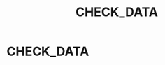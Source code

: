 ﻿---
layout: default
title: CHECK_DATA
nav_order: 3
parent: Запросы SQLplus
grand_parent: Справочная информация
has_children: false
has_toc: false
---

CHECK_DATA
==========
